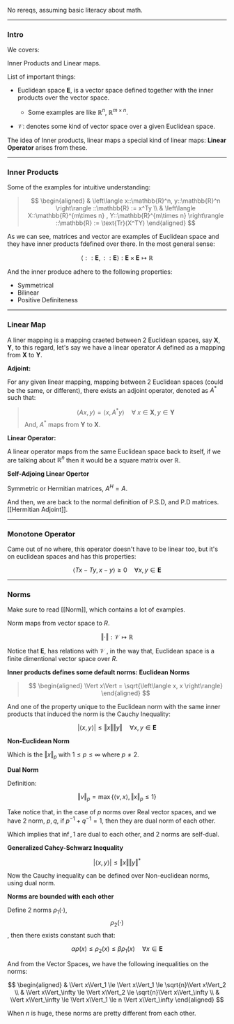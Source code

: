 No rereqs, assuming basic literacy about math. 

---
### **Intro**

We covers: 

Inner Products and Linear maps. 

List of important things: 

* Euclidean space $\mathbf{E}$, is a vector space defined together with the inner products over the vector space. 
  * Some examples are like $\mathbb{R}^n$, $\mathbb{R}^{m\times n}$. 

* $\mathcal{V}$: denotes some kind of vector space over a given Euclidean space. 

The idea of Inner products, linear maps a special kind of linear maps: **Linear Operator** arises from these. 

---
### **Inner Products**

Some of the examples for intuitive understanding: 

> $$
> \begin{aligned}
>     & \left\langle 
>         x::\mathbb{R}^n, y::\mathbb{R}^n
>     \right\rangle
>     ::\mathbb{R} := 
>     x^Ty
>     \\
>     & \left\langle 
>         X::\mathbb{R}^{m\times n} , Y::\mathbb{R}^{m\times n}
>     \right\rangle ::\mathbb{R} := \text{Tr}(X^TY)
> \end{aligned}
> $$

As we can see, matrices and vector are examples of Euclidean space and they have inner products fdefined over there. In the most general sense: 

$$
\left\langle ::\mathbf{E},::\mathbf{E}  \right\rangle: \mathbf{E}\times \mathbf{E} \mapsto \mathbb{R}
$$

And the inner produce adhere to the following properties: 

* Symmetrical
* Bilinear
* Positive Definiteness

---
### **Linear Map**

A liner mapping is a mapping craeted between 2 Euclidean spaces, say $\mathbf{X}, \mathbf{Y}$, to this regard, let's say we have a linear operator $A$ defined as a mapping from $\mathbf{X}$ to $\mathbf{Y}$. 

**Adjoint:**

For any given linear mapping, mapping between 2 Euclidean spaces (could be the same, or different), there exists an adjoint operator, denoted as $A^*$ such that: 

> $$
> \left\langle Ax, y \right\rangle = \left\langle x, A^*y \right\rangle \quad 
> \forall \; x\in \mathbf{X}, y\in \mathbf{Y}
> $$
And, $A^*$ maps from $\mathbf{Y}$ to $\mathbf{X}$. 

**Linear Operator:** 

A linear operator maps from the same Euclidean space back to itself, if we are talking about $\mathbb{R}^n$ then it would be a square matrix over $\mathbb{R}$. 

**Self-Adjoing Linear Opertor**

Symmetric or Hermitian matrices, $A^H = A$. 

And then, we are back to the normal definition of P.S.D, and P.D matrices. [[Hermitian Adjoint]]. 

---
### **Monotone Operator**

Came out of no where, this operator doesn't have to be linear too, but it's on euclidean spaces and has this properties: 

$$
\left\langle Tx - Ty, x - y \right\rangle \ge 0 \quad \forall x, y \in \mathbf{E}
$$


---
### **Norms**

Make sure to read [[Norm]], which contains a lot of examples. 

Norm maps from vector space to $R$. 

$$
\Vert \cdot \Vert : \mathcal{V} \mapsto \mathbb{R} 
$$

Notice that $\mathbf{E}$, has relations with $\mathcal{V}$ , in the way that, Euclidean space is a finite dimentional vector space over $R$. 

**Inner products defines some default norms: Euclidean Norms**

> $$
> \begin{aligned}
>   \Vert x\Vert = \sqrt{\left\langle x, x \right\rangle}
> \end{aligned}
> $$

And one of the property unique to the Euclidean norm with the same inner products that induced the norm is the Cauchy Inequality: 

$$
|\left\langle x, y \right\rangle| \le \Vert x\Vert \Vert  y\Vert \quad \forall 
x, y \in \mathbf{E}
$$

**Non-Euclidean Norm**

Which is the $\Vert x \Vert_p$  with $1\le p \le \infty$ where $p \neq 2$. 

**Dual Norm**

Definition: 

$$
\Vert v\Vert_p = \max\{\left\langle v, x \right\rangle, \Vert x\Vert_p\le 1\}
$$

Take notice that, in the case of $p$ norms over Real vector spaces, and we have 2 norm, $p, q$, if $p^{-1} + q^{-1} = 1$, then they are dual norm of each other. 

Which implies that $\inf, 1$ are dual to each other, and $2$ norms are self-dual. 


**Generalized Cahcy-Schwarz Inequality**

$$
|\left\langle x, y \right\rangle| \le 
\Vert x\Vert  \Vert y\Vert^*
$$

Now the Cauchy inequality can be defined over Non-euclidean norms, using dual norm. 

**Norms are bounded with each other**

Define 2 norms $\rho_1(\cdot)$, $$\rho_2(\cdot)$$, then there exists constant such that: 

$$
\alpha \rho(x) \le \rho_2(x) \le \beta \rho_1(x) \quad \forall x \in \mathbf{E}
$$

And from the Vector Spaces, we have the following inequalities on the norms: 

$$
\begin{aligned}
  & \Vert x\Vert_1 \le \Vert x\Vert_1 \le \sqrt{n}\Vert x\Vert_2
  \\
  & \Vert x\Vert_\infty \le \Vert x\Vert_2 \le \sqrt{n}\Vert x\Vert_\infty
  \\
  & \Vert x\Vert_\infty \le  \Vert x\Vert_1 \le n \Vert x\Vert_\infty 
\end{aligned}
$$

When $n$ is huge, these norms are pretty different from each other. 

